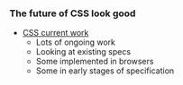 ### The future of CSS look good

* [CSS current work](https://www.w3.org/Style/CSS/current-work)
  * Lots of ongoing work
  * Looking at existing specs
  * Some implemented in browsers
  * Some in early stages of specification